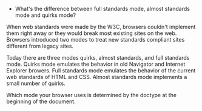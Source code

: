 * What's the difference between full standards mode, almost standards mode and quirks mode?

When web standards were made by the W3C, browsers couldn't implement them right away or they would break most existing sites on the web.  Browsers introduced two modes to treat new standards compliant sites different from legacy sites.

Today there are three modes quirks, almost standards, and full standards mode.  Quirks mode emulates the behavior in old Navigator and Internet Explorer browers.  Full standards mode emulates the behavior of the current web standards of HTML and CSS.  Almost standards mode implements a small number of quirks.

Which mode your browser uses is determined by the doctype at the beginning of the document.
